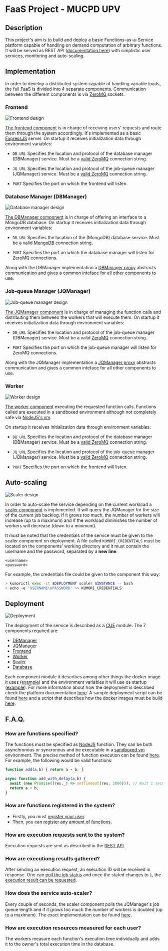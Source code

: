 # FaaS Project - MUCPD UPV

## Description

This project's aim is to build and deploy a basic Functions-as-a-Service platform capable of handling on demand computation of arbitrary functions. It will be served as REST API ([documentation here](API_DOCS/README.md)) with simplistic user services, monitoring and auto-scaling.

## Implementation

In order to develop a distributed system capable of handling variable loads, the full FaaS is divided into 4 separate components. Communication between the different components is via [ZeroMQ](https://zeromq.org/) sockets.

### Frontend

![Frontend design](.readme_imgs/frontend.svg)

[The frontend component](IMPLEMENTATION/frontend) is in charge of receiving users' requests and route them through the system accordingly. It's implemented as a basic [ExpressJS](https://expressjs.com/) server. On startup it receives initialization data through environment variables:

- `DB_URL` Specifies the location and protocol of the database manager (DBManager) service. 
  Must be a [valid ZeroMQ](https://zguide.zeromq.org/docs/) connection string.

- `JQ_URL` Specifies the location and protocol of the job-queue manager (JQManager) service.
  Must be a [valid ZeroMQ](https://zguide.zeromq.org/docs/) connection string.

- `PORT` Specifies the port on which the frontend will listen.

### Database Manager (DBManager)

![Database manager design](.readme_imgs/dbmanager.svg)

[The DBManager component](IMPLEMENTATION/database) is in charge of offering an interface to a MongoDB database. On startup it receives initialization data through environment variables:

 - `DB_URL` Specifies the location of the (MongoDB) database service.
    Must be a valid [MongoDB](https://docs.mongodb.com/manual/reference/connection-string/) connection string.
 
 - `PORT` Specifies the port on which the database manager will listen for ZeroMQ connections.

 Along with the DBManager implementation a [DBManager proxy](IMPLEMENTATION/lib/DBManagerProxy.js) abstracts communication and gives a common inteface for all other components to use.


### Job-queue Manager (JQManager)

![Job-queue manager design](.readme_imgs/jqmanager.svg)

[The JQManager component](IMPLEMENTATION/job-queue) is in charge of managing the function calls and distributing them between the workers that will execute them. On startup it receives initialization data through environment variables:
 
 - `DB_URL` Specifies the location and protocol of the job-queue manager (DBManager) service.
    Must be a valid [ZeroMQ](https://zguide.zeromq.org/docs/) connection string.
 
 - `PORT` Specifies the port on which the job-queue manager will listen for ZeroMQ connections.

 Along with the JQManager implementation a [JQManager proxy](IMPLEMENTATION/lib/JQManagerProxy.js) abstracts communication and gives a common inteface for all other components to use.

### Worker

![Worker design](.readme_imgs/worker.svg)

[The worker component](IMPLEMENTATION/worker) executing the requested function calls. Functions called are executed in a sandboxed environment although not completely safe via [NodeJS's vm](https://nodejs.org/api/vm.html). 

On startup it receives initialization data through environment variables:

- `DB_URL` Specifies the location and protocol of the database manager (DBManager) service. 
  Must be a [valid ZeroMQ](https://zguide.zeromq.org/docs/) connection string.

- `JQ_URL` Specifies the location and protocol of the job-queue manager (JQManager) service.
  Must be a [valid ZeroMQ](https://zguide.zeromq.org/docs/) connection string.

- `PORT` Specifies the port on which the frontend will listen.

## Auto-scaling


![Scaler design](.readme_imgs/scaler.svg)

In order to auto-scale the service depending on the current workload a [scaler component](IMPLEMENTATION/scaler) is implemented. It will query the JQManager for the size of the current job backlog. If it grows too much, the number of workers will increase (up to a maximum) and if the workload diminishes the number of workers will decrease (down to a minimum).

It must be noted that the credentials of the service must be given to the scaler component on deployment. A file called `KUMORI_CREDENTIALS` must be located on the components' working directory and it must contain the username and the password, separated by a **new line**:

```
<username>
<password>
```

For example, the credentials file could be given to the component this way:
```bash
> kumorictl exec -it $DEPLOYMENT scaler $INSTANCE -- bash
> echo -e 'USERNAME\nPASSWORD' >> KUMORI_CREDENTIALS
```

## Deployment

![Deployment](.readme_imgs/deployment.svg)

The deployment of the service is described as a [CUE](https://cuelang.org/) module. The 7 components required are:

- [DBManager](DEPLOYMENT/faas-manifests/components/dbmanager/manifest.cue)
- [JQManager](DEPLOYMENT/faas-manifests/components/jqmanager/manifest.cue)
- [Frontend](DEPLOYMENT/faas-manifests/components/frontend/manifest.cue)
- [Worker](DEPLOYMENT/faas-manifests/components/worker/manifest.cue)
- [Scaler](DEPLOYMENT/faas-manifests/components/scaler/manifest.cue)
- [Database](DEPLOYMENT/faas-manifests/components/mongodb/manifest.cue)

Each component module it describes among other things the docker image it uses ([example](DEPLOYMENT/faas-manifests/components/frontend/manifest.cue#L45-L51)) and the environment variables it will use os startup ([example](DEPLOYMENT/faas-manifests/components/frontend/manifest.cue#L54-L58)). For more information about how the deployment is described check the platform documentation [here](https://docs.kumori.systems/service-model/1.0.0/index.html). A sample deployment script can be found [here](DEPLOYMENT/deploy_example.sh) and a script that describes how the docker images must be build [here](IMPLEMENTATION/build_images_example.sh).

## F.A.Q.

### How are functions specified?

The functions must be specified as [NodeJS](https://www.nodejs.dev) function. They can be both asynchronous or syncronous and be executable in a [sandboxed vm](https://nodejs.org/api/vm.html#vm_script_runinnewcontext_contextobject_options) environment. The precise method of function execution can be found [here](IMPLEMENTATION/worker/src/Worker.js#L52-L81). For example, the following would be valid functions:

```js
function add(a,b) { return a + b; }
```

```js
async function add_with_delay(a,b) {
  await (new Promise((res,_) => setTimeout(res, 1000))); // Wait 1 second
  return a + b;
}
```

### How are functions registered in the system?

- Firstly, you must [register your user](API_DOCS/users/post.md).
- Then, you can [register any amount of functions](API_DOCS/functions/post.md).

### How are execution requests sent to the system?

Execution requests are sent as described in the [REST API](API_DOCS/function/execute.md).

### How are executiong results gathered?

After sending an execution request, an execution ID will be received in response. One can [poll the job status](API_DOCS/jobs/get_status.md) and once the stated changes to `1`, the [execution result can be requested](API_DOCS/jobs/get_result.md).

### How does the service auto-scaler?

Every couple of seconds, the scaler component polls the JQManager's job queue length and if it grows too much the number of workers is doubled (up to a maximum). The exact implementation can be found [here](IMPLEMENTATION/scaler/src/Scaler.js#L106-L146).

### How are execution resources measured for each user?

The workers measure each function's execution time individually and adds it to the owner's total execution time in the database.